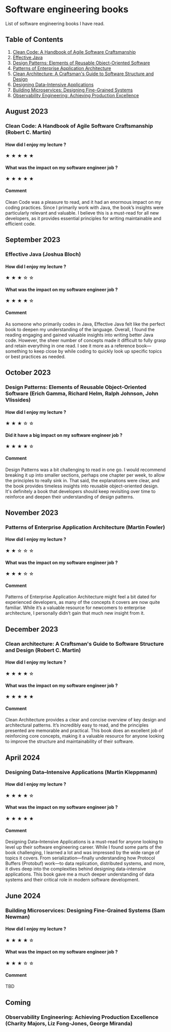 # Software engineering books
List of software engineering books I have read.

## Table of Contents

1. [Clean Code: A Handbook of Agile Software Craftsmanship](#clean-code)
2. [Effective Java](#effective-java)
3. [Design Patterns: Elements of Reusable Object-Oriented Software](#design-patterns)  
4. [Patterns of Enterprise Application Architecture](#patterns-of-enterprise-application-architecture)  
5. [Clean Architecture: A Craftsman's Guide to Software Structure and Design](#clean-architecture)  
6. [Designing Data–Intensive Applications](#designing-data-intensive-applications)  
7. [Building Microservices: Designing Fine-Grained Systems](#building-microservices)  
8. [Observability Engineering: Achieving Production Excellence](#observability-engineering)

## August 2023
### Clean Code: A Handbook of Agile Software Craftsmanship (Robert C. Martin) <a name="clean-code"></a>
#### How did I enjoy my lecture ?
&starf; &starf; &starf; &starf; &starf;

#### What was the impact on my software engineer job ?
&starf; &starf; &starf; &starf; &starf;

#### Comment
Clean Code was a pleasure to read, and it had an enormous impact on my coding practices. Since I primarily work with Java, the book’s insights were particularly relevant and valuable. I believe this is a must-read for all new developers, as it provides essential principles for writing maintainable and efficient code.

## September 2023
### Effective Java (Joshua Bloch) <a name="effective-java"></a>
#### How did I enjoy my lecture ?
&starf; &starf; &starf; &star; &star;

#### What was the impact on my software engineer job ?
&starf; &starf; &starf; &starf; &star;

#### Comment
As someone who primarily codes in Java, Effective Java felt like the perfect book to deepen my understanding of the language. Overall, I found the reading engaging and gained valuable insights into writing better Java code. However, the sheer number of concepts made it difficult to fully grasp and retain everything in one read. I see it more as a reference book—something to keep close by while coding to quickly look up specific topics or best practices as needed.

## October 2023
### Design Patterns: Elements of Reusable Object-Oriented Software (Erich Gamma, Richard Helm, Ralph Johnson, John Vlissides) <a name="design-patterns"></a> 
#### How did I enjoy my lecture ?
&starf; &starf; &starf; &star; &star;

#### Did it have a big impact on my software engineer job ?
&starf; &starf; &starf; &starf; &star;

#### Comment
Design Patterns was a bit challenging to read in one go. I would recommend breaking it up into smaller sections, perhaps one chapter per week, to allow the principles to really sink in. That said, the explanations were clear, and the book provides timeless insights into reusable object-oriented design. It's definitely a book that developers should keep revisiting over time to reinforce and deepen their understanding of design patterns.

## November 2023
### Patterns of Enterprise Application Architecture (Martin Fowler) <a name="patterns-of-enterprise-application-architecture"></a> 
#### How did I enjoy my lecture ?
&starf; &starf; &star; &star; &star;

#### What was the impact on my software engineer job ?
&starf; &starf; &starf; &star; &star;

#### Comment
Patterns of Enterprise Application Architecture might feel a bit dated for experienced developers, as many of the concepts it covers are now quite familiar. While it’s a valuable resource for newcomers to enterprise architecture, I personally didn’t gain that much new insight from it.

## December 2023
### Clean architecture: A Craftsman's Guide to Software Structure and Design (Robert C. Martin) <a name="clean-architecture"></a> 
#### How did I enjoy my lecture ?
&starf; &starf; &starf; &starf; &star;

#### What was the impact on my software engineer job ?
&starf; &starf; &starf; &starf; &starf;

#### Comment
Clean Architecture provides a clear and concise overview of key design and architectural patterns. It’s incredibly easy to read, and the principles presented are memorable and practical. This book does an excellent job of reinforcing core concepts, making it a valuable resource for anyone looking to improve the structure and maintainability of their software.

## April 2024
### Designing Data–Intensive Applications (Martin Kleppmanm) <a name="designing-data-intensive-applications"></a> 
#### How did I enjoy my lecture ?
&starf; &starf; &starf; &starf; &star;

#### What was the impact on my software engineer job ?
&starf; &starf; &starf; &starf; &starf;

#### Comment
Designing Data–Intensive Applications is a must-read for anyone looking to level up their software engineering career. While I found some parts of the book challenging, I learned a lot and was impressed by the wide range of topics it covers. From serialization—finally understanding how Protocol Buffers (Protobuf) work—to data replication, distributed systems, and more, it dives deep into the complexities behind designing data-intensive applications. This book gave me a much deeper understanding of data systems and their critical role in modern software development.

## June 2024
### Building Microservices: Designing Fine-Grained Systems (Sam Newman) <a name="building-microservices"></a> 
#### How did I enjoy my lecture ?
&starf; &starf; &starf; &starf; &star;

#### What was the impact on my software engineer job ?
&starf; &starf; &starf; &star; &star;

#### Comment
TBD

## Coming
### Observability Engineering: Achieving Production Excellence (Charity Majors, Liz Fong-Jones, George Miranda) <a name="observability-engineering"></a> 




